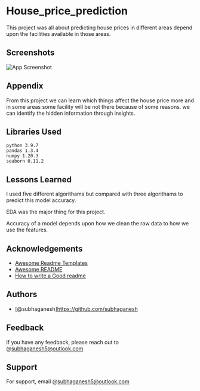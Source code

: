 
# House_price_prediction

This project was all about predicting house prices in different areas depend upon the facilities available in those areas.


## Screenshots

![App Screenshot](https://i.ytimg.com/vi/LvfbopVq-WE/maxresdefault.jpg)


## Appendix

From this project we can learn which things affect the house price more and in some areas some facility will be not there because of some reasons. we can identify the hidden information through insights.
## Libraries Used
    python 3.9.7
    pandas 1.3.4
    numpy 1.20.3
    seaborn 0.11.2

## Lessons Learned
 I used five different algorithams but compared with three algorithams to predict this model accuracy.

 EDA was the major thing for this project.

 Accuracy of a model depends upon how we clean the raw data to how we use the features.


## Acknowledgements

 - [Awesome Readme Templates](https://awesomeopensource.com/project/elangosundar/awesome-README-templates)
 - [Awesome README](https://github.com/matiassingers/awesome-readme)
 - [How to write a Good readme](https://bulldogjob.com/news/449-how-to-write-a-good-readme-for-your-github-project)


## Authors

- [@subhaganesh]https://github.com/subhaganesh


## Feedback

If you have any feedback, please reach out to @subhaganesh5@outlook.com


## Support

For support, email @subhaganesh5@outlook.com
